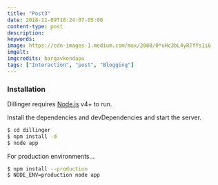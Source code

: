 ```yaml
---
title: "Post3"
date: 2018-11-09T18:24:07-05:00
content-type: post
description:
keywords:
image: https://cdn-images-1.medium.com/max/2000/0*uHc3bL4yRTfYs1i6
imgalt:
imgcredits: bargavkondapu
tags: ["Interaction", "post", "Blogging"]
---
```

[comment]: # ( Post include personal views, articles, tutorials. )

### Installation

Dillinger requires [Node.js](https://nodejs.org/) v4+ to run.

Install the dependencies and devDependencies and start the server.

```sh
$ cd dillinger
$ npm install -d
$ node app
```

For production environments...

```sh
$ npm install --production
$ NODE_ENV=production node app
```
